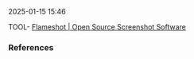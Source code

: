 
2025-01-15 15:46

TOOL- [Flameshot | Open Source Screenshot Software](https://flameshot.org/)

### References
